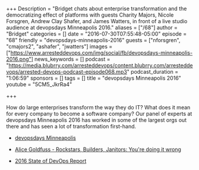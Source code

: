 +++
Description = "Bridget chats about enterprise transformation and the democratizing effect of platforms with guests Charity Majors, Nicole Forsgren, Andrew Clay Shafer, and James Watters, in front of a live studio audience at devopsdays Minneapolis 2016."
aliases = ["/68"]
author = "Bridget"
categories = []
date = "2016-07-30T07:55:48-05:00"
episode = "68"
friendly = "devopsdays-minneapolis-2016"
guests = ["nforsgren", "cmajors2", "ashafer", "jwatters"]
images = ["https://www.arresteddevops.com/img/social/fb/devopsdays-minneapolis-2016.png"]
news_keywords = []
podcast = "https://media.blubrry.com/arresteddevops/content.blubrry.com/arresteddevops/arrested-devops-podcast-episode068.mp3"
podcast_duration = "1:06:59"
sponsors = []
tags = []
title = "devopsdays Minneapolis 2016"
youtube = "5CM5_JkrRa4"

+++

How do large enterprises transform the way they do IT? What does it mean for every company to become a software company? Our panel of experts at devopsdays Minneapolis 2016 has worked in some of the largest orgs out there and has seen a lot of transformation first-hand.

- [devopsdays Minneapolis](http://www.devopsdays.org/events/2016-minneapolis/welcome/)

- [Alice Goldfuss - Rockstars, Builders, Janitors: You're doing it wrong](https://www.youtube.com/watch?v=posb7CzWSFc)

- [2016 State of DevOps Report](https://puppet.com/resources/white-paper/2016-state-of-devops-report)



